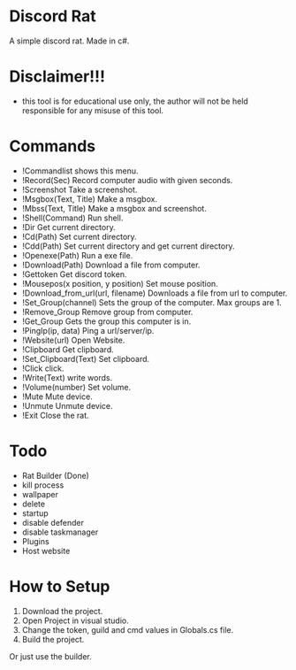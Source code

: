 # Discord Rat
A simple discord rat. Made in c#.

# Disclaimer!!!
* this tool is for educational use only, the author will not be held responsible for any misuse of this tool.

# Commands
* !Commandlist shows this menu.
* !Record(Sec) Record computer audio with given seconds.
* !Screenshot Take a screenshot.
* !Msgbox(Text, Title) Make a msgbox.
* !Mbss(Text, Title) Make a msgbox and screenshot.
* !Shell(Command) Run shell.
* !Dir Get current directory.
* !Cd(Path) Set current directory.
* !Cdd(Path) Set current directory and get current directory.
* !Openexe(Path) Run a exe file.
* !Download(Path) Download a file from computer.
* !Gettoken Get discord token.
* !Mousepos(x position, y position) Set mouse position.
* !Download_from_url(url, filename) Downloads a file from url to computer.
* !Set_Group(channel) Sets the group of the computer. Max groups are 1.
* !Remove_Group Remove group from computer.
* !Get_Group Gets the group this computer is in.
* !PingIp(ip, data) Ping a url/server/ip.
* !Website(url) Open Website.
* !Clipboard Get clipboard.
* !Set_Clipboard(Text) Set clipboard.
* !Click click.
* !Write(Text) write words.
* !Volume(number) Set volume.
* !Mute Mute device.
* !Unmute Unmute device.
* !Exit Close the rat.

# Todo
* Rat Builder (Done)
* kill process
* wallpaper
* delete
* startup
* disable defender
* disable taskmanager
* Plugins
* Host website

# How to Setup
1) Download the project.
2) Open Project in visual studio.
3) Change the token, guild and cmd values in Globals.cs file.
4) Build the project.
   
Or just use the builder.
